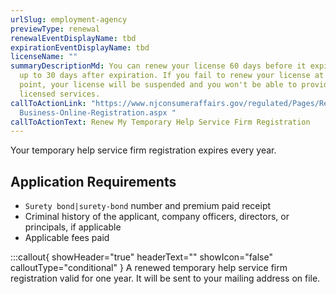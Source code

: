 ```yaml
---
urlSlug: employment-agency
previewType: renewal
renewalEventDisplayName: tbd
expirationEventDisplayName: tbd
licenseName: ""
summaryDescriptionMd: You can renew your license 60 days before it expires and
  up to 30 days after expiration. If you fail to renew your license at this
  point, your license will be suspended and you won't be able to provide your
  licensed services.
callToActionLink: "https://www.njconsumeraffairs.gov/regulated/Pages/Regulated-\
  Business-Online-Registration.aspx "
callToActionText: Renew My Temporary Help Service Firm Registration
---
```


Your temporary help service firm registration expires every year.

## Application Requirements

- `Surety bond|surety-bond` number and premium paid receipt
- Criminal history of the applicant, company officers, directors, or principals, if applicable
- Applicable fees paid

:::callout{ showHeader="true" headerText="" showIcon="false" calloutType="conditional" }
A renewed temporary help service firm registration valid for one year. It will be sent to your mailing address on file.
